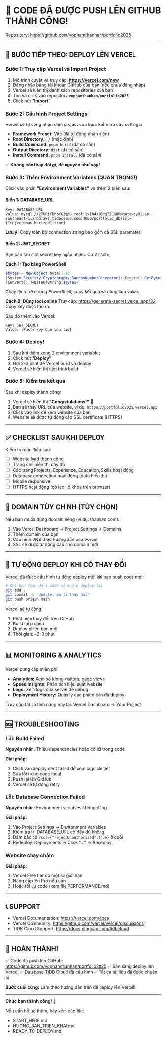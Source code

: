 # 🎉 CODE ĐÃ ĐƯỢC PUSH LÊN GITHUB THÀNH CÔNG!

Repository: https://github.com/vophamthanhan/portfolio2025

---

## 🚀 BƯỚC TIẾP THEO: DEPLOY LÊN VERCEL

### Bước 1: Truy cập Vercel và Import Project

1. Mở trình duyệt và truy cập: **https://vercel.com/new**
2. Đăng nhập bằng tài khoản GitHub của bạn (nếu chưa đăng nhập)
3. Vercel sẽ hiển thị danh sách repositories của bạn
4. Tìm và click vào repository **`vophamthanhan/portfolio2025`**
5. Click nút **"Import"**

### Bước 2: Cấu hình Project Settings

Vercel sẽ tự động nhận diện project của bạn. Kiểm tra các settings:

- **Framework Preset:** Vite (đã tự động nhận diện)
- **Root Directory:** `./` (mặc định)
- **Build Command:** `pnpm build` (đã có sẵn)
- **Output Directory:** `dist` (đã có sẵn)
- **Install Command:** `pnpm install` (đã có sẵn)

✅ **Không cần thay đổi gì, để nguyên như vậy!**

### Bước 3: Thêm Environment Variables (QUAN TRỌNG!)

Click vào phần **"Environment Variables"** và thêm 2 biến sau:

#### Biến 1: DATABASE_URL
```
Key: DATABASE_URL
Value: mysql://27URifHhbYG3QpG.root:ixIh4sZ6Ng72EaUD@gateway01.ap-southeast-1.prod.aws.tidbcloud.com:4000/portfolio_db?ssl={"rejectUnauthorized":true}
```

**Lưu ý:** Copy toàn bộ connection string bao gồm cả SSL parameter!

#### Biến 2: JWT_SECRET

Bạn cần tạo một secret key ngẫu nhiên. Có 2 cách:

**Cách 1: Tạo bằng PowerShell**
```powershell
$bytes = New-Object byte[] 32
[System.Security.Cryptography.RandomNumberGenerator]::Create().GetBytes($bytes)
[Convert]::ToBase64String($bytes)
```

Chạy lệnh trên trong PowerShell, copy kết quả và dùng làm value.

**Cách 2: Dùng tool online**
Truy cập: https://generate-secret.vercel.app/32
Copy key được tạo ra.

Sau đó thêm vào Vercel:
```
Key: JWT_SECRET
Value: [Paste key bạn vừa tạo]
```

### Bước 4: Deploy!

1. Sau khi thêm xong 2 environment variables
2. Click nút **"Deploy"**
3. Đợi 2-3 phút để Vercel build và deploy
4. Vercel sẽ hiển thị tiến trình build

### Bước 5: Kiểm tra kết quả

Sau khi deploy thành công:

1. Vercel sẽ hiển thị **"Congratulations!"** 🎉
2. Bạn sẽ thấy URL của website, ví dụ: `https://portfolio2025.vercel.app`
3. Click vào link để xem website của bạn
4. Website sẽ được tự động cấp SSL certificate (HTTPS)

---

## ✅ CHECKLIST SAU KHI DEPLOY

Kiểm tra các điều sau:

- [ ] Website load thành công
- [ ] Trang chủ hiển thị đầy đủ
- [ ] Các trang Projects, Experience, Education, Skills hoạt động
- [ ] Database connection hoạt động (data hiển thị)
- [ ] Mobile responsive
- [ ] HTTPS hoạt động (có icon ổ khóa trên browser)

---

## 🎯 DOMAIN TÙY CHỈNH (TÙY CHỌN)

Nếu bạn muốn dùng domain riêng (ví dụ: thanhan.com):

1. Vào Vercel Dashboard → Project Settings → Domains
2. Thêm domain của bạn
3. Cấu hình DNS theo hướng dẫn của Vercel
4. SSL sẽ được tự động cấp cho domain mới

---

## 🔄 TỰ ĐỘNG DEPLOY KHI CÓ THAY ĐỔI

Vercel đã được cấu hình tự động deploy mỗi khi bạn push code mới:

```bash
# Khi bạn thay đổi code và muốn deploy lại
git add .
git commit -m "Update: mô tả thay đổi"
git push origin main
```

Vercel sẽ tự động:
1. Phát hiện thay đổi trên GitHub
2. Build lại project
3. Deploy phiên bản mới
4. Thời gian: ~2-3 phút

---

## 📊 MONITORING & ANALYTICS

Vercel cung cấp miễn phí:

- **Analytics:** Xem số lượng visitors, page views
- **Speed Insights:** Phân tích hiệu suất website
- **Logs:** Xem logs của server để debug
- **Deployment History:** Quản lý các phiên bản đã deploy

Truy cập tất cả tính năng này tại: Vercel Dashboard → Your Project

---

## 🆘 TROUBLESHOOTING

### Lỗi: Build Failed

**Nguyên nhân:** Thiếu dependencies hoặc có lỗi trong code

**Giải pháp:**
1. Click vào deployment failed để xem logs chi tiết
2. Sửa lỗi trong code local
3. Push lại lên GitHub
4. Vercel sẽ tự động retry

### Lỗi: Database Connection Failed

**Nguyên nhân:** Environment variables không đúng

**Giải pháp:**
1. Vào Project Settings → Environment Variables
2. Kiểm tra lại DATABASE_URL có đầy đủ không
3. Đảm bảo có `?ssl={"rejectUnauthorized":true}` ở cuối
4. Redeploy: Deployments → Click "..." → Redeploy

### Website chạy chậm

**Giải pháp:**
1. Vercel Free tier có một số giới hạn
2. Nâng cấp lên Pro nếu cần
3. Hoặc tối ưu code (xem file PERFORMANCE.md)

---

## 📞 SUPPORT

- Vercel Documentation: https://vercel.com/docs
- Vercel Community: https://github.com/vercel/vercel/discussions
- TiDB Cloud Support: https://docs.pingcap.com/tidbcloud

---

## 🎊 HOÀN THÀNH!

✅ Code đã push lên GitHub: https://github.com/vophamthanhan/portfolio2025
✅ Sẵn sàng deploy lên Vercel
✅ Database TiDB Cloud đã cấu hình
✅ Tất cả tài liệu đã được chuẩn bị

**Bước cuối cùng:** Làm theo hướng dẫn trên để deploy lên Vercel!

---

**Chúc bạn thành công! 🚀**

Nếu cần hỗ trợ thêm, hãy xem các file:
- START_HERE.md
- HUONG_DAN_TRIEN_KHAI.md
- READY_TO_DEPLOY.md
